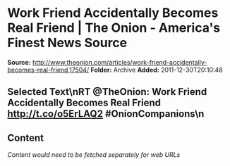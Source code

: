 # Work Friend Accidentally Becomes Real Friend | The Onion - America's Finest News Source

**Source:** http://www.theonion.com/articles/work-friend-accidentally-becomes-real-friend,17504/
**Folder:** Archive
**Added:** 2011-12-30T20:10:48


## Selected Text\nRT @TheOnion: Work Friend Accidentally Becomes Real Friend http://t.co/o5ErLAQ2 #OnionCompanions\n

## Content
*Content would need to be fetched separately for web URLs*

